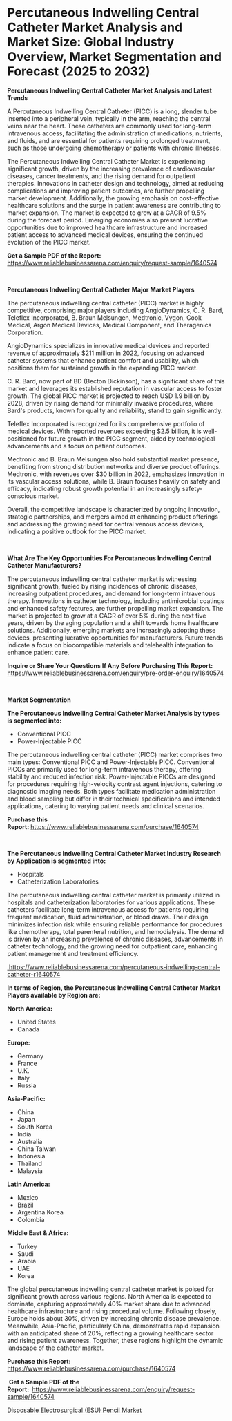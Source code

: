<p><h1>Percutaneous Indwelling Central Catheter Market Analysis and Market Size: Global Industry Overview, Market Segmentation and Forecast (2025 to 2032)</h1></p><p><strong>Percutaneous Indwelling Central Catheter Market Analysis and Latest Trends</strong></p>
<p><p>A Percutaneous Indwelling Central Catheter (PICC) is a long, slender tube inserted into a peripheral vein, typically in the arm, reaching the central veins near the heart. These catheters are commonly used for long-term intravenous access, facilitating the administration of medications, nutrients, and fluids, and are essential for patients requiring prolonged treatment, such as those undergoing chemotherapy or patients with chronic illnesses.</p><p>The Percutaneous Indwelling Central Catheter Market is experiencing significant growth, driven by the increasing prevalence of cardiovascular diseases, cancer treatments, and the rising demand for outpatient therapies. Innovations in catheter design and technology, aimed at reducing complications and improving patient outcomes, are further propelling market development. Additionally, the growing emphasis on cost-effective healthcare solutions and the surge in patient awareness are contributing to market expansion. The market is expected to grow at a CAGR of 9.5% during the forecast period. Emerging economies also present lucrative opportunities due to improved healthcare infrastructure and increased patient access to advanced medical devices, ensuring the continued evolution of the PICC market.</p></p>
<p><strong>Get a Sample PDF of the Report:&nbsp;</strong> <a href="https://www.reliablebusinessarena.com/enquiry/request-sample/1640574?utm_campaign=2942&utm_medium=2&utm_source=Github&utm_content=ia&utm_term=04032025&utm_id=percutaneous-indwelling-central-catheter">https://www.reliablebusinessarena.com/enquiry/request-sample/1640574</a></p>
<p>&nbsp;</p>
<p><strong>Percutaneous Indwelling Central Catheter Major Market Players</strong></p>
<p><p>The percutaneous indwelling central catheter (PICC) market is highly competitive, comprising major players including AngioDynamics, C. R. Bard, Teleflex Incorporated, B. Braun Melsungen, Medtronic, Vygon, Cook Medical, Argon Medical Devices, Medical Component, and Theragenics Corporation. </p><p>AngioDynamics specializes in innovative medical devices and reported revenue of approximately $211 million in 2022, focusing on advanced catheter systems that enhance patient comfort and usability, which positions them for sustained growth in the expanding PICC market.</p><p>C. R. Bard, now part of BD (Becton Dickinson), has a significant share of this market and leverages its established reputation in vascular access to foster growth. The global PICC market is projected to reach USD 1.9 billion by 2028, driven by rising demand for minimally invasive procedures, where Bard's products, known for quality and reliability, stand to gain significantly.</p><p>Teleflex Incorporated is recognized for its comprehensive portfolio of medical devices. With reported revenues exceeding $2.5 billion, it is well-positioned for future growth in the PICC segment, aided by technological advancements and a focus on patient outcomes. </p><p>Medtronic and B. Braun Melsungen also hold substantial market presence, benefiting from strong distribution networks and diverse product offerings. Medtronic, with revenues over $30 billion in 2022, emphasizes innovation in its vascular access solutions, while B. Braun focuses heavily on safety and efficacy, indicating robust growth potential in an increasingly safety-conscious market.</p><p>Overall, the competitive landscape is characterized by ongoing innovation, strategic partnerships, and mergers aimed at enhancing product offerings and addressing the growing need for central venous access devices, indicating a positive outlook for the PICC market.</p></p>
<p>&nbsp;</p>
<p><strong>What Are The Key Opportunities For Percutaneous Indwelling Central Catheter Manufacturers?</strong></p>
<p><p>The percutaneous indwelling central catheter market is witnessing significant growth, fueled by rising incidences of chronic diseases, increasing outpatient procedures, and demand for long-term intravenous therapy. Innovations in catheter technology, including antimicrobial coatings and enhanced safety features, are further propelling market expansion. The market is projected to grow at a CAGR of over 5% during the next five years, driven by the aging population and a shift towards home healthcare solutions. Additionally, emerging markets are increasingly adopting these devices, presenting lucrative opportunities for manufacturers. Future trends indicate a focus on biocompatible materials and telehealth integration to enhance patient care.</p></p>
<p><strong>Inquire or Share Your Questions If Any Before Purchasing This Report:</strong> <a href="https://www.reliablebusinessarena.com/enquiry/pre-order-enquiry/1640574?utm_campaign=2942&utm_medium=2&utm_source=Github&utm_content=ia&utm_term=04032025&utm_id=percutaneous-indwelling-central-catheter">https://www.reliablebusinessarena.com/enquiry/pre-order-enquiry/1640574</a></p>
<p>&nbsp;</p>
<p><strong>Market Segmentation</strong></p>
<p><strong>The Percutaneous Indwelling Central Catheter Market Analysis by types is segmented into:</strong></p>
<p><ul><li>Conventional PICC</li><li>Power-Injectable PICC</li></ul></p>
<p><p>The percutaneous indwelling central catheter (PICC) market comprises two main types: Conventional PICC and Power-Injectable PICC. Conventional PICCs are primarily used for long-term intravenous therapy, offering stability and reduced infection risk. Power-Injectable PICCs are designed for procedures requiring high-velocity contrast agent injections, catering to diagnostic imaging needs. Both types facilitate medication administration and blood sampling but differ in their technical specifications and intended applications, catering to varying patient needs and clinical scenarios.</p></p>
<p><strong>Purchase this Report:&nbsp;</strong><a href="https://www.reliablebusinessarena.com/purchase/1640574?utm_campaign=2942&utm_medium=2&utm_source=Github&utm_content=ia&utm_term=04032025&utm_id=percutaneous-indwelling-central-catheter">https://www.reliablebusinessarena.com/purchase/1640574</a></p>
<p>&nbsp;</p>
<p><strong>The Percutaneous Indwelling Central Catheter Market Industry Research by Application is segmented into:</strong></p>
<p><ul><li>Hospitals</li><li>Catheterization Laboratories</li></ul></p>
<p><p>The percutaneous indwelling central catheter market is primarily utilized in hospitals and catheterization laboratories for various applications. These catheters facilitate long-term intravenous access for patients requiring frequent medication, fluid administration, or blood draws. Their design minimizes infection risk while ensuring reliable performance for procedures like chemotherapy, total parenteral nutrition, and hemodialysis. The demand is driven by an increasing prevalence of chronic diseases, advancements in catheter technology, and the growing need for outpatient care, enhancing patient management and treatment efficiency.</p></p>
<p><a href="https://www.reliablebusinessarena.com/percutaneous-indwelling-central-catheter-r1640574?utm_campaign=2942&utm_medium=2&utm_source=Github&utm_content=ia&utm_term=04032025&utm_id=percutaneous-indwelling-central-catheter">&nbsp;https://www.reliablebusinessarena.com/percutaneous-indwelling-central-catheter-r1640574</a></p>
<p><strong>In terms of Region, the Percutaneous Indwelling Central Catheter Market Players available by Region are:</strong></p>
<p>
    <p> <strong> North America: </strong>
        <ul>
            <li>United States</li>
            <li>Canada</li>
        </ul>
        </p> 
    <p> <strong> Europe: </strong>
        <ul>
            <li>Germany</li>
            <li>France</li>
            <li>U.K.</li>
            <li>Italy</li>
            <li>Russia</li>
        </ul>
        </p> 
    <p> <strong> Asia-Pacific: </strong>
        <ul>
            <li>China</li>
            <li>Japan</li>
            <li>South Korea</li>
            <li>India</li>
            <li>Australia</li>
            <li>China Taiwan</li>
            <li>Indonesia</li>
            <li>Thailand</li>
            <li>Malaysia</li>
        </ul>
        </p> 
    <p> <strong> Latin America: </strong>
        <ul>
            <li>Mexico</li>
            <li>Brazil</li>
            <li>Argentina Korea</li>
            <li>Colombia</li>
        </ul>
        </p> 
    <p> <strong> Middle East & Africa: </strong>
        <ul>
            <li>Turkey</li>
            <li>Saudi</li>
            <li>Arabia</li>
            <li>UAE</li>
            <li>Korea</li>
        </ul>
    </p>
    </p>
<p><p>The global percutaneous indwelling central catheter market is poised for significant growth across various regions. North America is expected to dominate, capturing approximately 40% market share due to advanced healthcare infrastructure and rising procedural volume. Following closely, Europe holds about 30%, driven by increasing chronic disease prevalence. Meanwhile, Asia-Pacific, particularly China, demonstrates rapid expansion with an anticipated share of 20%, reflecting a growing healthcare sector and rising patient awareness. Together, these regions highlight the dynamic landscape of the catheter market.</p></p>
<p><strong>Purchase this Report: </strong><a href="https://www.reliablebusinessarena.com/purchase/1640574?utm_campaign=2942&utm_medium=2&utm_source=Github&utm_content=ia&utm_term=04032025&utm_id=percutaneous-indwelling-central-catheter">https://www.reliablebusinessarena.com/purchase/1640574</a></p>
<p>&nbsp;<strong>Get a Sample PDF of the Report:&nbsp;&nbsp;</strong><a href="https://www.reliablebusinessarena.com/enquiry/request-sample/1640574?utm_campaign=2942&utm_medium=2&utm_source=Github&utm_content=ia&utm_term=04032025&utm_id=percutaneous-indwelling-central-catheter">https://www.reliablebusinessarena.com/enquiry/request-sample/1640574</a></p>
<p><strong></strong></p>
<p><p><a href="https://github.com/iroldilom/Market-Research-Report-List-1/blob/main/disposable-electrosurgical-esu-pencil-market.md?utm_campaign=2942&utm_medium=2&utm_source=Github&utm_content=ia&utm_term=04032025&utm_id=percutaneous-indwelling-central-catheter">Disposable Electrosurgical (ESU) Pencil Market</a></p></p>